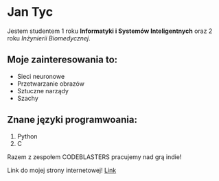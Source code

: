 

# Jan Tyc
Jestem studentem 1 roku **Informatyki i Systemów Inteligentnych** oraz 2 roku *Inżynierii Biomedycznej*.
## Moje zainteresowania to:
* Sieci neuronowe
* Przetwarzanie obrazów
* Sztuczne narządy
* Szachy

## Znane języki programwoania:
1. Python
2. C

Razem z zespołem CODEBLASTERS pracujemy nad grą indie!

Link do mojej strony internetowej!
[Link](tycjantyc.github.io)



